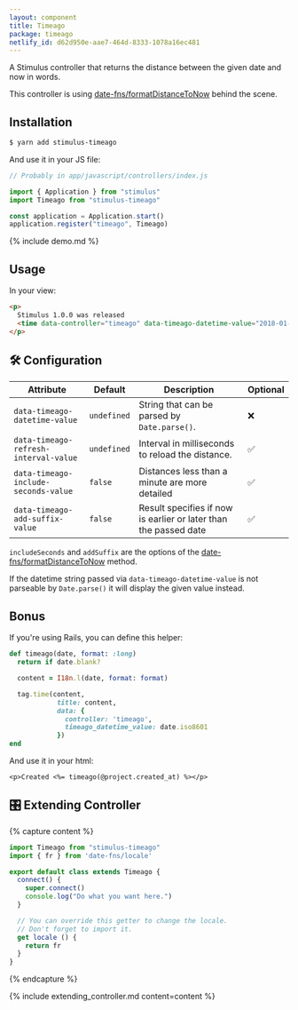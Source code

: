 ```yaml
---
layout: component
title: Timeago
package: timeago
netlify_id: d62d950e-aae7-464d-8333-1078a16ec481
---
```


A Stimulus controller that returns the distance between the given date and now in words.

This controller is using [date-fns/formatDistanceToNow](https://date-fns.org/v2.2.1/docs/formatDistanceToNow) behind the scene.

## Installation

```bash
$ yarn add stimulus-timeago
```

And use it in your JS file:
```js
// Probably in app/javascript/controllers/index.js

import { Application } from "stimulus"
import Timeago from "stimulus-timeago"

const application = Application.start()
application.register("timeago", Timeago)
```

{% include demo.md %}

## Usage

In your view:
```html
<p>
  Stimulus 1.0.0 was released
  <time data-controller="timeago" data-timeago-datetime-value="2018-01-30T09:00"></time>.
</p>
```

## 🛠 Configuration

| Attribute | Default | Description | Optional |
| --------- | ------- | ----------- | -------- |
| `data-timeago-datetime-value` | `undefined` | String that can be parsed by `Date.parse()`. | ❌ |
| `data-timeago-refresh-interval-value` | `undefined` | Interval in milliseconds to reload the distance. | ✅ |
| `data-timeago-include-seconds-value` | `false` | Distances less than a minute are more detailed | ✅ |
| `data-timeago-add-suffix-value` | `false` | Result specifies if now is earlier or later than the passed date | ✅ |

`includeSeconds` and `addSuffix` are the options of the [date-fns/formatDistanceToNow](https://date-fns.org/v2.2.1/docs/formatDistanceToNow) method.

If the datetime string passed via `data-timeago-datetime-value` is not parseable by `Date.parse()` it will display the given value instead.

## Bonus

If you're using Rails, you can define this helper:
```ruby
def timeago(date, format: :long)
  return if date.blank?

  content = I18n.l(date, format: format)

  tag.time(content,
            title: content,
            data: {
              controller: 'timeago',
              timeago_datetime_value: date.iso8601
            })
end
```

And use it in your html:
```erb
<p>Created <%= timeago(@project.created_at) %></p>
```

## 🎛 Extending Controller

{% capture content %}
```js
import Timeago from "stimulus-timeago"
import { fr } from 'date-fns/locale'

export default class extends Timeago {
  connect() {
    super.connect()
    console.log("Do what you want here.")
  }

  // You can override this getter to change the locale.
  // Don't forget to import it.
  get locale () {
    return fr
  }
}
```
{% endcapture %}

{% include extending_controller.md content=content %}
